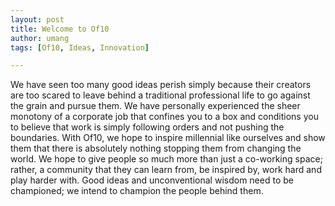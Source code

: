 ```yaml
---
layout: post
title: Welcome to Of10
author: umang
tags: [Of10, Ideas, Innovation]

---
```


We have seen too many good ideas perish simply because their creators are too scared to leave behind a traditional professional life to go against the grain and pursue them. We have personally experienced the sheer monotony of a corporate job that confines you to a box and conditions you to believe that work is simply following orders and not pushing the boundaries. With Of10, we hope to inspire millennial like ourselves and show them that there is absolutely nothing stopping them from changing the world. We hope to give people so much more than just a co-working space; rather, a community that they can learn from, be inspired by, work hard and play harder with. Good ideas and unconventional wisdom need to be championed; we intend to champion the people behind them.
